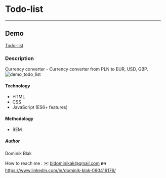 # Todo-list
******
## Demo
[Todo-list](https://dominikblak.github.io/TodoList/)
### Description
Currency converter - Currency converter from PLN to EUR, USD, GBP.
<img src="https://github.com/dominikblak/TodoList/blob/master/img/Animation.gif" alt="demo_todo_list">
#### Technology
- HTML
- CSS
- JavaScript (ES6+ features)
#### Methodology
- BEM
##### Author
Dominik Blak

How to reach me : 
✉️ bldominikak@gmail.com 
👪 https://www.linkedin.com/in/dominik-blak-060416176/

